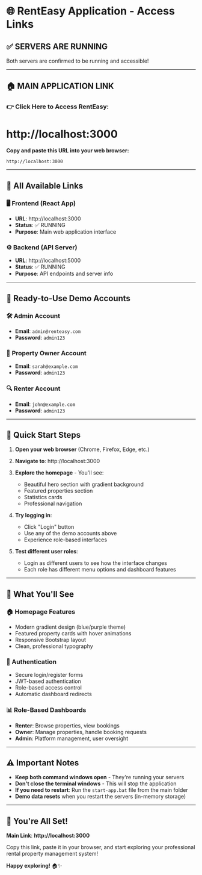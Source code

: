 # 🌐 RentEasy Application - Access Links

## ✅ **SERVERS ARE RUNNING**

Both servers are confirmed to be running and accessible!

---

## 🏠 **MAIN APPLICATION LINK**

### **👉 Click Here to Access RentEasy:**
# **http://localhost:3000**

**Copy and paste this URL into your web browser:** 
```
http://localhost:3000
```

---

## 🔗 **All Available Links**

### **🖥️ Frontend (React App)**
- **URL**: http://localhost:3000
- **Status**: ✅ RUNNING
- **Purpose**: Main web application interface

### **⚙️ Backend (API Server)**  
- **URL**: http://localhost:5000
- **Status**: ✅ RUNNING
- **Purpose**: API endpoints and server info

---

## 👥 **Ready-to-Use Demo Accounts**

### 🛠️ **Admin Account**
- **Email**: `admin@renteasy.com`
- **Password**: `admin123`

### 🏡 **Property Owner Account**
- **Email**: `sarah@example.com`
- **Password**: `admin123` 

### 🔍 **Renter Account**
- **Email**: `john@example.com`
- **Password**: `admin123`

---

## 🚀 **Quick Start Steps**

1. **Open your web browser** (Chrome, Firefox, Edge, etc.)

2. **Navigate to**: http://localhost:3000

3. **Explore the homepage** - You'll see:
   - Beautiful hero section with gradient background
   - Featured properties section
   - Statistics cards
   - Professional navigation

4. **Try logging in**:
   - Click "Login" button
   - Use any of the demo accounts above
   - Experience role-based interfaces

5. **Test different user roles**:
   - Login as different users to see how the interface changes
   - Each role has different menu options and dashboard features

---

## 🎯 **What You'll See**

### **🏠 Homepage Features**
- Modern gradient design (blue/purple theme)
- Featured property cards with hover animations
- Responsive Bootstrap layout
- Clean, professional typography

### **🔐 Authentication**
- Secure login/register forms
- JWT-based authentication
- Role-based access control
- Automatic dashboard redirects

### **📊 Role-Based Dashboards**
- **Renter**: Browse properties, view bookings
- **Owner**: Manage properties, handle booking requests
- **Admin**: Platform management, user oversight

---

## ⚠️ **Important Notes**

- **Keep both command windows open** - They're running your servers
- **Don't close the terminal windows** - This will stop the application
- **If you need to restart**: Run the `start-app.bat` file from the main folder
- **Demo data resets** when you restart the servers (in-memory storage)

---

## 🎉 **You're All Set!**

**Main Link**: **http://localhost:3000**

Copy this link, paste it in your browser, and start exploring your professional rental property management system!

**Happy exploring!** 🏠✨
